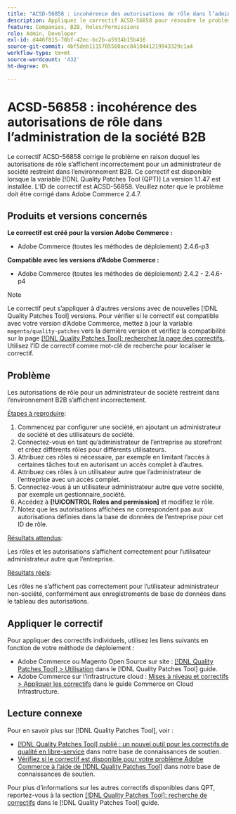 ```yaml
---
title: "ACSD-56858 : incohérence des autorisations de rôle dans l’administration de la société B2B"
description: Appliquez le correctif ACSD-56858 pour résoudre le problème Adobe Commerce en raison duquel les autorisations de rôle s’affichent incorrectement pour un administrateur de société restreint dans l’environnement B2B.
feature: Companies, B2B, Roles/Permissions
role: Admin, Developer
exl-id: d446f815-78bf-42ec-bc2b-a5934b15b416
source-git-commit: 4bf5deb1115705560acc8410441219943329c1a4
workflow-type: tm+mt
source-wordcount: '432'
ht-degree: 0%

---
```


# ACSD-56858 : incohérence des autorisations de rôle dans l’administration de la société B2B

Le correctif ACSD-56858 corrige le problème en raison duquel les autorisations de rôle s’affichent incorrectement pour un administrateur de société restreint dans l’environnement B2B. Ce correctif est disponible lorsque la variable [!DNL Quality Patches Tool (QPT)] La version 1.1.47 est installée. L’ID de correctif est ACSD-56858. Veuillez noter que le problème doit être corrigé dans Adobe Commerce 2.4.7.

## Produits et versions concernés

**Le correctif est créé pour la version Adobe Commerce :**

* Adobe Commerce (toutes les méthodes de déploiement) 2.4.6-p3

**Compatible avec les versions d’Adobe Commerce :**

* Adobe Commerce (toutes les méthodes de déploiement) 2.4.2 - 2.4.6-p4

>[!NOTE]
>
>Le correctif peut s’appliquer à d’autres versions avec de nouvelles [!DNL Quality Patches Tool] versions. Pour vérifier si le correctif est compatible avec votre version d’Adobe Commerce, mettez à jour la variable `magento/quality-patches` vers la dernière version et vérifiez la compatibilité sur la page [[!DNL Quality Patches Tool]: recherchez la page des correctifs.](https://experienceleague.adobe.com/tools/commerce-quality-patches/index.html). Utilisez l’ID de correctif comme mot-clé de recherche pour localiser le correctif.

## Problème

Les autorisations de rôle pour un administrateur de société restreint dans l’environnement B2B s’affichent incorrectement.

<u>Étapes à reproduire</u>:

1. Commencez par configurer une société, en ajoutant un administrateur de société et des utilisateurs de société.
1. Connectez-vous en tant qu’administrateur de l’entreprise au storefront et créez différents rôles pour différents utilisateurs.
1. Attribuez ces rôles si nécessaire, par exemple en limitant l’accès à certaines tâches tout en autorisant un accès complet à d’autres.
1. Attribuez ces rôles à un utilisateur autre que l’administrateur de l’entreprise avec un accès complet.
1. Connectez-vous à un utilisateur administrateur autre que votre société, par exemple un gestionnaire_société.
1. Accédez à **[!UICONTROL Roles and permission]** et modifiez le rôle.
1. Notez que les autorisations affichées ne correspondent pas aux autorisations définies dans la base de données de l’entreprise pour cet ID de rôle.

<u>Résultats attendus</u>:

Les rôles et les autorisations s’affichent correctement pour l’utilisateur administrateur autre que l’entreprise.

<u>Résultats réels</u>:

Les rôles ne s’affichent pas correctement pour l’utilisateur administrateur non-société, conformément aux enregistrements de base de données dans le tableau des autorisations.

## Appliquer le correctif

Pour appliquer des correctifs individuels, utilisez les liens suivants en fonction de votre méthode de déploiement :

* Adobe Commerce ou Magento Open Source sur site : [[!DNL Quality Patches Tool] > Utilisation](https://experienceleague.adobe.com/docs/commerce-operations/tools/quality-patches-tool/usage.html) dans le [!DNL Quality Patches Tool] guide.
* Adobe Commerce sur l’infrastructure cloud : [Mises à niveau et correctifs > Appliquer les correctifs](https://experienceleague.adobe.com/docs/commerce-cloud-service/user-guide/develop/upgrade/apply-patches.html) dans le guide Commerce on Cloud Infrastructure.

## Lecture connexe

Pour en savoir plus sur [!DNL Quality Patches Tool], voir :

* [[!DNL Quality Patches Tool] publié : un nouvel outil pour les correctifs de qualité en libre-service](/help/announcements/adobe-commerce-announcements/magento-quality-patches-released-new-tool-to-self-serve-quality-patches.md) dans notre base de connaissances de soutien.
* [Vérifiez si le correctif est disponible pour votre problème Adobe Commerce à l’aide de [!DNL Quality Patches Tool]](/help/support-tools/patches-available-in-qpt-tool/check-patch-for-magento-issue-with-magento-quality-patches.md) dans notre base de connaissances de soutien.

Pour plus d’informations sur les autres correctifs disponibles dans QPT, reportez-vous à la section [[!DNL Quality Patches Tool]: recherche de correctifs](https://experienceleague.adobe.com/tools/commerce-quality-patches/index.html) dans le [!DNL Quality Patches Tool] guide.
